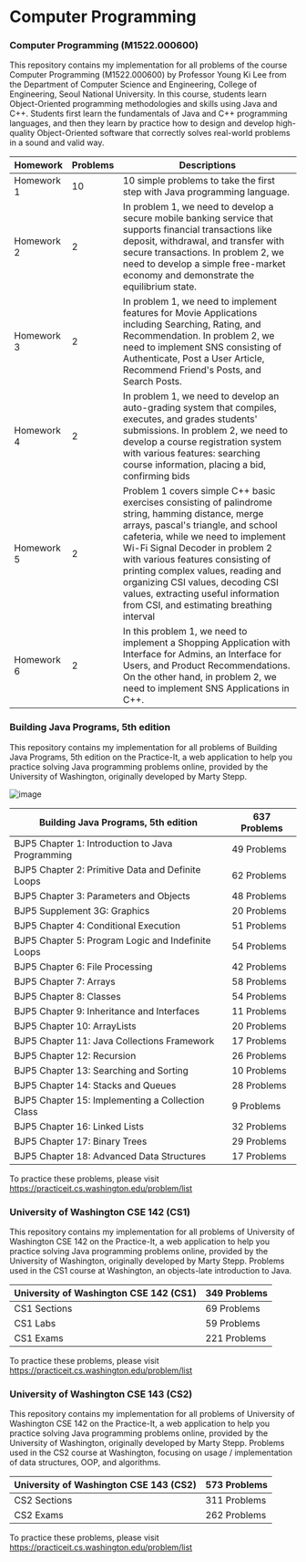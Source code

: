# Computer Programming

### Computer Programming (M1522.000600)
This repository contains my implementation for all problems of the course Computer Programming (M1522.000600) by Professor Young Ki Lee from the Department of Computer Science and Engineering, College of Engineering, Seoul National University. In this course, students learn Object-Oriented programming methodologies and skills using Java and C++. Students first learn the fundamentals of Java and C++ programming languages, and then they learn by practice how to design and develop high-quality Object-Oriented software that correctly solves real-world problems in a sound and valid way.


| Homework          | Problems         | Descriptions
| -----------       | -----------      | -----------
| Homework 1        | 10               | 10 simple problems to take the first step with Java programming language.
| Homework 2        | 2                | In problem 1, we need to develop a secure mobile banking service that supports financial transactions like deposit, withdrawal, and transfer with secure transactions. In problem 2, we need to develop a simple free-market economy and demonstrate the equilibrium state.
| Homework 3        | 2                | In problem 1, we need to implement features for Movie Applications including Searching, Rating, and Recommendation. In problem 2, we need to implement SNS consisting of Authenticate, Post a User Article, Recommend Friend's Posts, and Search Posts.
| Homework 4        | 2                | In problem 1, we need to develop an auto-grading system that compiles, executes, and grades students' submissions. In problem 2, we need to develop a course registration system with various features: searching course information, placing a bid, confirming bids
| Homework 5        | 2                | Problem 1 covers simple C++ basic exercises consisting of palindrome string, hamming distance, merge arrays, pascal's triangle, and school cafeteria, while we need to implement Wi-Fi Signal Decoder in problem 2 with various features consisting of printing complex values, reading and organizing CSI values, decoding CSI values, extracting useful information from CSI, and estimating breathing interval
| Homework 6        | 2                | In this problem 1, we need to implement a Shopping Application with Interface for Admins, an Interface for Users, and Product Recommendations. On the other hand, in problem 2, we need to implement SNS Applications in C++.

### Building Java Programs, 5th edition 
This repository contains my implementation for all problems of Building Java Programs, 5th edition on the Practice-It, a web application to help you practice solving Java programming problems online, provided by the University of Washington, originally developed by Marty Stepp.

![image](https://user-images.githubusercontent.com/23649434/146651621-1c540c65-dd33-44d5-be98-5993a3e39f92.png)

| Building Java Programs, 5th edition                   | 637 Problems      |
| -----------                                           | -----------       |
| BJP5 Chapter 1: Introduction to Java Programming      | 49 Problems       |
| BJP5 Chapter 2: Primitive Data and Definite Loops     | 62 Problems       |
| BJP5 Chapter 3: Parameters and Objects                | 48 Problems       |
| BJP5 Supplement 3G: Graphics                          | 20 Problems       |
| BJP5 Chapter 4: Conditional Execution                 | 51 Problems       |
| BJP5 Chapter 5: Program Logic and Indefinite Loops    | 54 Problems       |
| BJP5 Chapter 6: File Processing                       | 42 Problems       |
| BJP5 Chapter 7: Arrays                                | 58 Problems       |
| BJP5 Chapter 8: Classes                               | 54 Problems       |
| BJP5 Chapter 9: Inheritance and Interfaces            | 11 Problems       |
| BJP5 Chapter 10: ArrayLists                           | 20 Problems       |
| BJP5 Chapter 11: Java Collections Framework           | 17 Problems       |
| BJP5 Chapter 12: Recursion                            | 26 Problems       |
| BJP5 Chapter 13: Searching and Sorting                | 10 Problems       |
| BJP5 Chapter 14: Stacks and Queues                    | 28 Problems       |
| BJP5 Chapter 15: Implementing a Collection Class      | 9  Problems       |
| BJP5 Chapter 16: Linked Lists                         | 32 Problems       |
| BJP5 Chapter 17: Binary Trees                         | 29 Problems       |
| BJP5 Chapter 18: Advanced Data Structures             | 17 Problems       |

To practice these problems, please visit https://practiceit.cs.washington.edu/problem/list

### University of Washington CSE 142 (CS1) 
This repository contains my implementation for all problems of University of Washington CSE 142 on the Practice-It, a web application to help you practice solving Java programming problems online, provided by the University of Washington, originally developed by Marty Stepp. Problems used in the CS1 course at Washington, an objects-late introduction to Java.

| University of Washington CSE 142 (CS1)                | 349 Problems      |
| -----------                                           | -----------       |
| CS1 Sections                                          | 69 Problems       |
| CS1 Labs                                              | 59 Problems       |
| CS1 Exams                                             | 221 Problems      |

To practice these problems, please visit https://practiceit.cs.washington.edu/problem/list

### University of Washington CSE 143 (CS2)
This repository contains my implementation for all problems of University of Washington CSE 142 on the Practice-It, a web application to help you practice solving Java programming problems online, provided by the University of Washington, originally developed by Marty Stepp. Problems used in the CS2 course at Washington, focusing on usage / implementation of data structures, OOP, and algorithms.

| University of Washington CSE 143 (CS2)                | 573 Problems      |
| -----------                                           | -----------       |
| CS2 Sections                                          | 311 Problems      |
| CS2 Exams                                             | 262 Problems      |

To practice these problems, please visit https://practiceit.cs.washington.edu/problem/list






